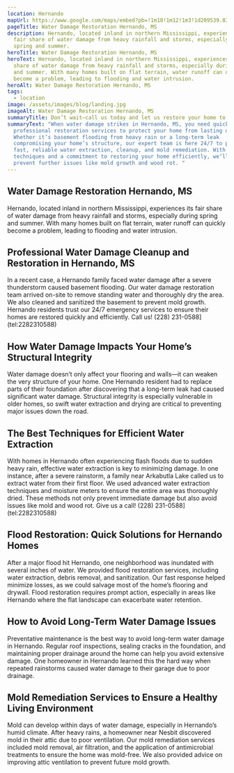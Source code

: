```yaml
---
location: Hernando
mapUrl: https://www.google.com/maps/embed?pb=!1m18!1m12!1m3!1d209539.83832983373!2d-90.16561468066395!3d34.85472034070407!2m3!1f0!2f0!3f0!3m2!1i1024!2i768!4f13.1!3m3!1m2!1s0x887ff58cc7be97d9%3A0x4da4b7cfac8c32ea!2sHernando%2C%20MS%2C%20USA!5e0!3m2!1sen!2sph!4v1728662711335!5m2!1sen!2sph
pageTitle: Water Damage Restoration Hernando, MS
description: Hernando, located inland in northern Mississippi, experiences its
  fair share of water damage from heavy rainfall and storms, especially during
  spring and summer.
heroTitle: Water Damage Restoration Hernando, MS
heroText: Hernando, located inland in northern Mississippi, experiences its fair
  share of water damage from heavy rainfall and storms, especially during spring
  and summer. With many homes built on flat terrain, water runoff can quickly
  become a problem, leading to flooding and water intrusion.
heroAlt: Water Damage Restoration Hernando, MS
tags:
  - location
image: /assets/images/blog/landing.jpg
imageAlt: Water Damage Restoration Hernando, MS
summaryTitle: Don’t wait—call us today and let us restore your home to its best condition!
summaryText: "When water damage strikes in Hernando, MS, you need quick,
  professional restoration services to protect your home from lasting damage.
  Whether it’s basement flooding from heavy rain or a long-term leak
  compromising your home’s structure, our expert team is here 24/7 to provide
  fast, reliable water extraction, cleanup, and mold remediation. With advanced
  techniques and a commitment to restoring your home efficiently, we’ll help you
  prevent further issues like mold growth and wood rot. "
---
```

## Water Damage Restoration Hernando, MS

Hernando, located inland in northern Mississippi, experiences its fair share of water damage from heavy rainfall and storms, especially during spring and summer. With many homes built on flat terrain, water runoff can quickly become a problem, leading to flooding and water intrusion.

## Professional Water Damage Cleanup and Restoration in Hernando, MS

In a recent case, a Hernando family faced water damage after a severe thunderstorm caused basement flooding. Our water damage restoration team arrived on-site to remove standing water and thoroughly dry the area. We also cleaned and sanitized the basement to prevent mold growth. Hernando residents trust our 24/7 emergency services to ensure their homes are restored quickly and efficiently. Call us! 
(228) 231-0588](tel:2282310588)

## How Water Damage Impacts Your Home’s Structural Integrity

Water damage doesn’t only affect your flooring and walls—it can weaken the very structure of your home. One Hernando resident had to replace parts of their foundation after discovering that a long-term leak had caused significant water damage. Structural integrity is especially vulnerable in older homes, so swift water extraction and drying are critical to preventing major issues down the road.

## The Best Techniques for Efficient Water Extraction

With homes in Hernando often experiencing flash floods due to sudden heavy rain, effective water extraction is key to minimizing damage. In one instance, after a severe rainstorm, a family near Arkabutla Lake called us to extract water from their first floor. We used advanced water extraction techniques and moisture meters to ensure the entire area was thoroughly dried. These methods not only prevent immediate damage but also avoid issues like mold and wood rot. Give us a call!
(228) 231-0588](tel:2282310588)

## Flood Restoration: Quick Solutions for Hernando Homes

After a major flood hit Hernando, one neighborhood was inundated with several inches of water. We provided flood restoration services, including water extraction, debris removal, and sanitization. Our fast response helped minimize losses, as we could salvage most of the home’s flooring and drywall. Flood restoration requires prompt action, especially in areas like Hernando where the flat landscape can exacerbate water retention.

## How to Avoid Long-Term Water Damage Issues

Preventative maintenance is the best way to avoid long-term water damage in Hernando. Regular roof inspections, sealing cracks in the foundation, and maintaining proper drainage around the home can help you avoid extensive damage. One homeowner in Hernando learned this the hard way when repeated rainstorms caused water damage to their garage due to poor drainage.

## Mold Remediation Services to Ensure a Healthy Living Environment

Mold can develop within days of water damage, especially in Hernando’s humid climate. After heavy rains, a homeowner near Nesbit discovered mold in their attic due to poor ventilation. Our mold remediation services included mold removal, air filtration, and the application of antimicrobial treatments to ensure the home was mold-free. We also provided advice on improving attic ventilation to prevent future mold growth.
